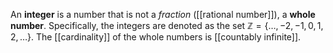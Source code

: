 
An **integer** is a number that is not a *fraction* ([[rational number]]), a **whole number**. Specifically, the integers are denoted as the set $\mathbb{Z} = \{ \dots, -2, -1, 0, 1, 2, \dots \}$. The [[cardinality]] of the whole numbers is [[countably infinite]].
